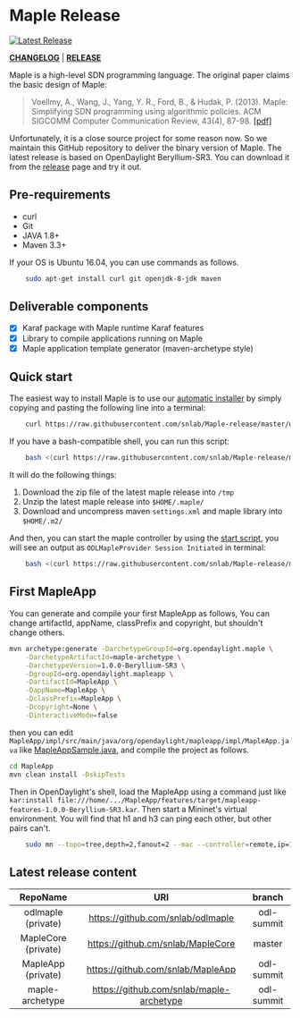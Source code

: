 # Maple Release

[![Latest Release][release]](https://github.com/snlab/Maple-release/releases)

[**CHANGELOG**](https://github.com/snlab/Maple-release/blob/master/CHANGELOG.md) | [**RELEASE**](https://github.com/snlab/Maple-release/releases)

Maple is a high-level SDN programming language. The original paper claims the basic design of Maple:

> Voellmy, A., Wang, J., Yang, Y. R., Ford, B., & Hudak, P. (2013). Maple: Simplifying SDN programming using algorithmic policies. ACM SIGCOMM Computer Communication Review, 43(4), 87-98. [[pdf]](http://conferences.sigcomm.org/sigcomm/2013/papers/sigcomm/p87.pdf)

Unfortunately, it is a close source project for some reason now. So we maintain this GitHub repository to deliver the binary version of Maple. The latest release is based on OpenDaylight Beryllium-SR3. You can download it from the [release](https://github.com/snlab/Maple-release/releases) page and try it out.

## Pre-requirements

- curl
- Git
- JAVA 1.8+
- Maven 3.3+

If your OS is Ubuntu 16.04, you can use commands as follows.

```bash
    sudo apt-get install curl git openjdk-8-jdk maven
```

## Deliverable components

- [x] Karaf package with Maple runtime Karaf features
- [x] Library to compile applications running on Maple
- [x] Maple application template generator (maven-archetype style)

## Quick start

The easiest way to install Maple is to use our [automatic installer](https://raw.githubusercontent.com/snlab/Maple-release/master/utils/install.sh) by simply copying and pasting the following line into a terminal:

```bash
    curl https://raw.githubusercontent.com/snlab/Maple-release/master/utils/install.sh -L > install.sh && sh install.sh
```

If you have a bash-compatible shell, you can run this script:

```bash
    bash <(curl https://raw.githubusercontent.com/snlab/Maple-release/master/utils/install.sh -L)
```

It will do the following things:

1. Download the zip file of the latest maple release into `/tmp`
2. Unzip the latest maple release into `$HOME/.maple/`
3. Download and uncompress maven `settings.xml` and maple library into `$HOME/.m2/`

And then, you can start the maple controller by using the [start script](https://raw.githubusercontent.com/snlab/Maple-release/master/utils/start_maple.sh), you will see an output as `ODLMapleProvider Session Initiated` in terminal:

```bash
    bash <(curl https://raw.githubusercontent.com/snlab/Maple-release/master/utils/start_maple.sh -L)
```

## First MapleApp

You can generate and compile your first MapleApp as follows, You can change artifactId, appName, classPrefix and copyright, but shouldn't change others.


```bash
mvn archetype:generate -DarchetypeGroupId=org.opendaylight.maple \
    -DarchetypeArtifactId=maple-archetype \
    -DarchetypeVersion=1.0.0-Beryllium-SR3 \
    -DgroupId=org.opendaylight.mapleapp \
    -DartifactId=MapleApp \
    -DappName=MapleApp \
    -DclassPrefix=MapleApp \
    -Dcopyright=None \
    -DinteractiveMode=false
```

then you can edit `MapleApp/impl/src/main/java/org/opendaylight/mapleapp/impl/MapleApp.java` like [MapleAppSample.java](doc/MapleAppSample.java), and compile the project as follows.


```bash
cd MapleApp
mvn clean install -DskipTests
```

 Then in OpenDaylight's shell, load the MapleApp using a command just like `kar:install file:///home/.../MapleApp/features/target/mapleapp-features-1.0.0-Beryllium-SR3.kar`. Then start a Mininet's virtual environment. You will find that h1 and h3 can ping each other, but other pairs can't.


```bash
    sudo mn --topo=tree,depth=2,fanout=2 --mac --controller=remote,ip=127.0.0.1,port=6653
```

## Latest release content

| RepoName            | URI                                      | branch     |
| :--------:          | :---:                                    | :------:   |
| odlmaple (private)  | https://github.com/snlab/odlmaple        | odl-summit |
| MapleCore (private) | https://github.cm/snlab/MapleCore        | master     |
| MapleApp (private)  | https://github.com/snlab/MapleApp        | odl-summit |
| maple-archetype     | https://github.com/snlab/maple-archetype | odl-summit |


[release]: https://img.shields.io/github/release/snlab/Maple-release.svg "Latest Release"

